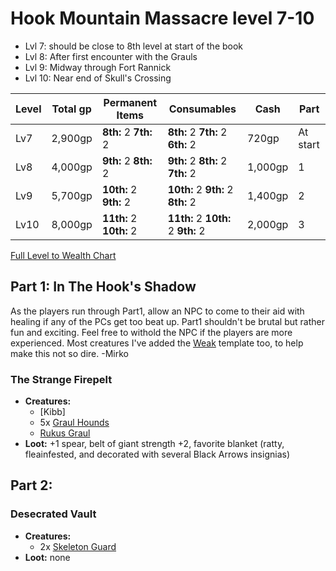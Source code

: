 # Hook Mountain Massacre level 7-10

- Lvl 7: should be close to 8th level at start of the book 
- Lvl 8: After first encounter with the Grauls
- Lvl 9: Midway through Fort Rannick
- Lvl 10: Near end of Skull's Crossing

Level | Total gp | Permanent Items         | Consumables                        | Cash    | Part
------|----------|-------------------------|------------------------------------|---------|-----
Lv7	  | 2,900gp  | **8th:** 2 **7th:** 2   | **8th:** 2 **7th:** 2 **6th:** 2   |   720gp | At start
Lv8   | 4,000gp  | **9th:** 2 **8th:** 2   | **9th:** 2 **8th:** 2 **7th:** 2	  | 1,000gp | 1
Lv9   | 5,700gp  | **10th:** 2 **9th:** 2  | **10th:** 2 **9th:** 2 **8th:** 2	| 1,400gp | 2
Lv10  | 8,000gp  | **11th:** 2 **10th:** 2 | **11th:** 2 **10th:** 2 **9th:** 2 | 2,000gp | 3
[Full Level to Wealth Chart](http://2e.aonprd.com/Rules.aspx?ID=581)

## Part 1: In The Hook's Shadow

As the players run through Part1, allow an NPC to come to their aid with healing if any of the PCs get too beat up. Part1 shouldn't be brutal but rather fun and exciting. Feel free to withold the NPC if the players are more experienced. Most creatures I've added the [Weak](http://2e.aonprd.com/Rules.aspx?ID=791) template too, to help make this not so dire. -Mirko

### The Strange Firepelt
 - **Creatures:** 
    - [Kibb]
    - 5x [Graul Hounds](http://2e.aonprd.com/Monsters.aspx?ID=125)
    - [Rukus Graul](https://monster.pf2.tools/v/mox9QoHm)
 - **Loot:** +1 spear, belt of giant strength +2, favorite blanket (ratty, fleainfested, and decorated with several Black Arrows insignias)

## Part 2:

### Desecrated Vault
  - **Creatures:** 
    - 2x [Skeleton Guard](http://2e.aonprd.com/Monsters.aspx?ID=372)
  - **Loot:** none
